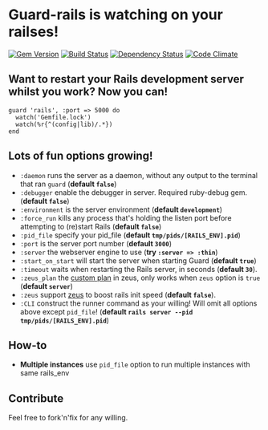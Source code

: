 # Guard-rails is watching on your railses!

[![Gem Version](https://badge.fury.io/rb/guard-rails.png)](http://badge.fury.io/rb/guard-rails)
[![Build Status](https://travis-ci.org/ranmocy/guard-rails.png)](https://travis-ci.org/ranmocy/guard-rails)
[![Dependency Status](https://gemnasium.com/ranmocy/guard-rails.png)](https://gemnasium.com/ranmocy/guard-rails)
[![Code Climate](https://codeclimate.com/github/ranmocy/guard-rails.png)](https://codeclimate.com/github/ranmocy/guard-rails)

## Want to restart your Rails development server whilst you work? Now you can!

    guard 'rails', :port => 5000 do
      watch('Gemfile.lock')
      watch(%r{^(config|lib)/.*})
    end

## Lots of fun options growing!

* `:daemon` runs the server as a daemon, without any output to the terminal that ran `guard` (**default `false`**)
* `:debugger` enable the debugger in server. Required ruby-debug gem. (**default `false`**)
* `:environment` is the server environment (**default `development`**)
* `:force_run` kills any process that's holding the listen port before attempting to (re)start Rails (**default `false`**)
* `:pid_file` specify your pid\_file (**default `tmp/pids/[RAILS_ENV].pid`**)
* `:port` is the server port number (**default `3000`**)
* `:server` the webserver engine to use (**try `:server => :thin`**)
* `:start_on_start` will start the server when starting Guard (**default `true`**)
* `:timeout` waits when restarting the Rails server, in seconds (**default `30`**).
* `:zeus_plan` the [custom plan](https://github.com/burke/zeus/blob/master/docs/ruby/modifying.md) in zeus, only works when `zeus` option is `true` (**default `server`**)
* `:zeus` support [zeus](https://github.com/burke/zeus) to boost rails init speed (**default `false`**).
* `:CLI` construct the runner command as your willing! Will omit all options above except `pid_file`! (**default `rails server --pid tmp/pids/[RAILS_ENV].pid`**)

## How-to

* **Multiple instances** use `pid_file` option to run multiple instances with same rails\_env

## Contribute
Feel free to fork'n'fix for any willing.
